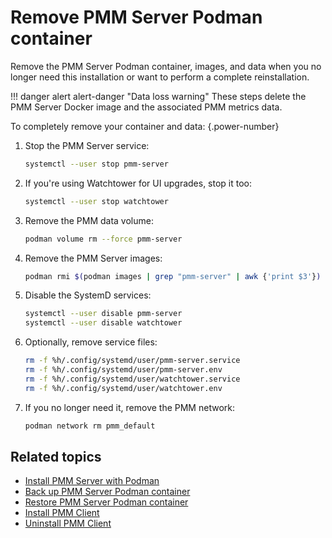 # Remove PMM Server Podman container
Remove the PMM Server Podman container, images, and data when you no longer need this installation or want to perform a complete reinstallation.

!!! danger alert alert-danger "Data loss warning"
    These steps delete the PMM Server Docker image and the associated PMM metrics data.

To completely remove your container and data:
{.power-number}

1. Stop the PMM Server service:

    ```sh
    systemctl --user stop pmm-server
    ```

2. If you're using Watchtower for UI upgrades, stop it too:

    ```sh
    systemctl --user stop watchtower
    ```

3. Remove the PMM data volume:

    <div hidden>
    ```sh
    #wait for container to stop
    podman wait --condition=stopped pmm-server || true
    sleep 10
    ```
    </div>

    ```sh
    podman volume rm --force pmm-server
    ```

4. Remove the PMM Server images:

    ```sh
    podman rmi $(podman images | grep "pmm-server" | awk {'print $3'})
    ```

5. Disable the SystemD services:
    ```sh
    systemctl --user disable pmm-server
    systemctl --user disable watchtower
    ```

6. Optionally, remove service files:
    ```sh
    rm -f %h/.config/systemd/user/pmm-server.service
    rm -f %h/.config/systemd/user/pmm-server.env
    rm -f %h/.config/systemd/user/watchtower.service
    rm -f %h/.config/systemd/user/watchtower.env
    ```

7. If you no longer need it, remove the PMM network:
    ```sh
    podman network rm pmm_default
    ```

## Related topics

- [Install PMM Server with Podman](index.md)
- [Back up PMM Server Podman container](backup_container_podman.md) 
- [Restore PMM Server Podman container](restore_container_podman.md) 
- [Install PMM Client](../../../install-pmm-client/index.md) 
- [Uninstall PMM Client](../../../../uninstall-pmm/index.md)


[tags]: https://hub.docker.com/r/percona/pmm-server/tags
[Podman]: https://podman.io/getting-started/installation
[Docker]: ../docker/index.md
[Docker image]: https://hub.docker.com/r/percona/pmm-server
[Docker environment variables]: ../docker/env_var.md
